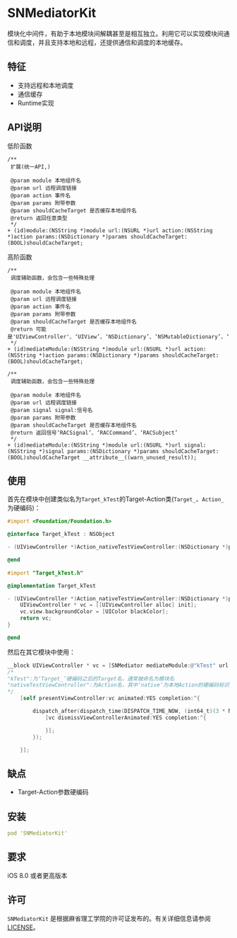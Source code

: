 # SNMediatorKit

模块化中间件，有助于本地模块间解耦甚至是相互独立。利用它可以实现模块间通信和调度，并且支持本地和远程，还提供通信和调度的本地缓存。

## 特征

- 支持远程和本地调度
- 通信缓存
- Runtime实现

## API说明

低阶函数

```objc
/**
 扩展(统一API,)

 @param module 本地组件名
 @param url 远程调度链接
 @param action 事件名
 @param params 附带参数
 @param shouldCacheTarget 是否缓存本地组件名
 @return 返回任意类型
 */
+ (id)module:(NSString *)module url:(NSURL *)url action:(NSString *)action params:(NSDictionary *)params shouldCacheTarget:(BOOL)shouldCacheTarget;
```

高阶函数

```objc
/**
 调度辅助函数，会包含一些特殊处理
 
 @param module 本地组件名
 @param url 远程调度链接
 @param action 事件名
 @param params 附带参数
 @param shouldCacheTarget 是否缓存本地组件名
 @return 可能是'UIViewController'、‘UIView’、‘NSDictionary’、‘NSMutableDictionary’、‘NSArray’、‘NSMutableArray’、‘NSNumber’、‘NSSet’、‘NSMutableSet’、‘NSString’
 */
+ (id)mediateModule:(NSString *)module url:(NSURL *)url action:(NSString *)action params:(NSDictionary *)params shouldCacheTarget:(BOOL)shouldCacheTarget;

/**
 调度辅助函数，会包含一些特殊处理
 
 @param module 本地组件名
 @param url 远程调度链接
 @param signal signal:信号名
 @param params 附带参数
 @param shouldCacheTarget 是否缓存本地组件名
 @return 返回信号‘RACSignal’、‘RACCommand’、‘RACSubject’
 */
+ (id)mediateModule:(NSString *)module url:(NSURL *)url signal:(NSString *)signal params:(NSDictionary *)params shouldCacheTarget:(BOOL)shouldCacheTarget __attribute__((warn_unused_result));
```

## 使用

首先在模块中创建类似名为`Target_kTest`的Target-Action类(`Target_`、`Action_`为硬编码)：

```objective-c
#import <Foundation/Foundation.h>

@interface Target_kTest : NSObject

- (UIViewController *)Action_nativeTestViewController:(NSDictionary *)params;

@end
    
#import "Target_kTest.h"

@implementation Target_kTest

- (UIViewController *)Action_nativeTestViewController:(NSDictionary *)params {
	UIViewController * vc = [[UIViewController alloc] init];
	vc.view.backgroundColor = [UIColor blackColor];
	return vc;
}

@end
```

然后在其它模块中使用：

```objective-c
__block UIViewController * vc = [SNMediator mediateModule:@"kTest" url:nil action:@"nativeTestViewController" params:nil shouldCacheTarget:NO];
/*
"kTest":为‘Target_’硬编码之后的Target名，通常被命名为模块名
"nativeTestViewController":为Action名，其中‘native’为本地Action的硬编码标识
*/
    [self presentViewController:vc animated:YES completion:^{

        dispatch_after(dispatch_time(DISPATCH_TIME_NOW, (int64_t)(3 * NSEC_PER_SEC)), dispatch_get_main_queue(), ^{
            [vc dismissViewControllerAnimated:YES completion:^{

            }];
        });

    }];
```

## 缺点

- Target-Action参数硬编码

## 安装

```yaml
pod 'SNMediatorKit'
```

## 要求

iOS 8.0 或者更高版本

## 许可

`SNMediatorKit` 是根据麻省理工学院的许可证发布的。有关详细信息请参阅[LICENSE](https://github.com/snlo/SNMediatorKit/blob/master/LICENSE)。